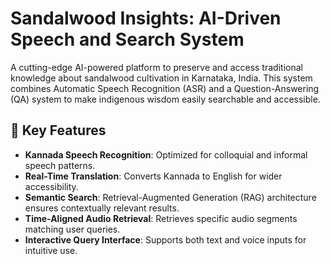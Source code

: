 # Sandalwood Insights: AI-Driven Speech and Search System
A cutting-edge AI-powered platform to preserve and access traditional knowledge about sandalwood cultivation in Karnataka, India. This system combines Automatic Speech Recognition (ASR) and a Question-Answering (QA) system to make indigenous wisdom easily searchable and accessible.



## 🌟 Key Features

- **Kannada Speech Recognition**: Optimized for colloquial and informal speech patterns.
- **Real-Time Translation**: Converts Kannada to English for wider accessibility.
- **Semantic Search**: Retrieval-Augmented Generation (RAG) architecture ensures contextually relevant results.
- **Time-Aligned Audio Retrieval**: Retrieves specific audio segments matching user queries.
- **Interactive Query Interface**: Supports both text and voice inputs for intuitive use.

